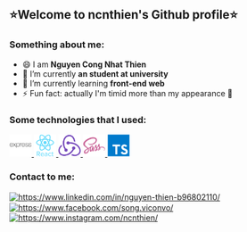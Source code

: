## ⭐Welcome to ncnthien's Github profile⭐

### Something about me:

- 😄 I am **Nguyen Cong Nhat Thien**
- 🔭 I’m currently **an student at university**
- 🌱 I’m currently learning **front-end web**
- ⚡ Fun fact: actually I'm timid more than my appearance 🤣

### Some technologies that I used:
<p align="left"> <a href="https://expressjs.com" target="_blank"> <img src="https://raw.githubusercontent.com/devicons/devicon/master/icons/express/express-original-wordmark.svg" alt="express" width="40" height="40"/> </a> <a href="https://reactjs.org/" target="_blank"> <img src="https://raw.githubusercontent.com/devicons/devicon/master/icons/react/react-original-wordmark.svg" alt="react" width="40" height="40"/> </a> <a href="https://redux.js.org" target="_blank"> <img src="https://raw.githubusercontent.com/devicons/devicon/master/icons/redux/redux-original.svg" alt="redux" width="40" height="40"/> </a> <a href="https://sass-lang.com" target="_blank"> <img src="https://raw.githubusercontent.com/devicons/devicon/master/icons/sass/sass-original.svg" alt="sass" width="40" height="40"/> </a> <a href="https://www.typescriptlang.org/" target="_blank"> <img src="https://raw.githubusercontent.com/devicons/devicon/master/icons/typescript/typescript-original.svg" alt="typescript" width="40" height="40"/> </a> </p>

### Contact to me:

<a href="https://www.linkedin.com/in/nguyen-thien-b96802110/" target="blank"><img align="center" src="https://raw.githubusercontent.com/rahuldkjain/github-profile-readme-generator/master/src/images/icons/Social/linked-in-alt.svg" alt="https://www.linkedin.com/in/nguyen-thien-b96802110/" height="30" width="40" /></a>
<a href="https://www.facebook.com/song.viconvo/" target="blank"><img align="center" src="https://raw.githubusercontent.com/rahuldkjain/github-profile-readme-generator/master/src/images/icons/Social/facebook.svg" alt="https://www.facebook.com/song.viconvo/" height="30" width="40" /></a>
<a href="https://www.instagram.com/ncnthien/" target="blank"><img align="center" src="https://raw.githubusercontent.com/rahuldkjain/github-profile-readme-generator/master/src/images/icons/Social/instagram.svg" alt="https://www.instagram.com/ncnthien/" height="30" width="40" /></a>
